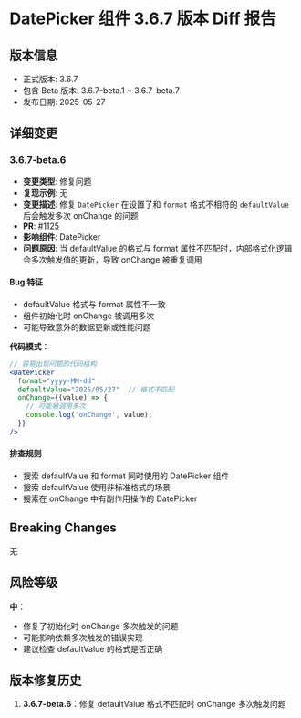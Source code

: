 # DatePicker 组件 3.6.7 版本 Diff 报告

## 版本信息
- 正式版本: 3.6.7
- 包含 Beta 版本: 3.6.7-beta.1 ~ 3.6.7-beta.7
- 发布日期: 2025-05-27

## 详细变更

### 3.6.7-beta.6
- **变更类型**: 修复问题
- **复现示例**: 无
- **变更描述**: 修复 `DatePicker` 在设置了和 `format` 格式不相符的 `defaultValue` 后会触发多次 onChange 的问题
- **PR**: [#1125](https://github.com/sheinsight/shineout-next/pull/1125)
- **影响组件**: DatePicker
- **问题原因**: 当 defaultValue 的格式与 format 属性不匹配时，内部格式化逻辑会多次触发值的更新，导致 onChange 被重复调用

#### Bug 特征
- defaultValue 格式与 format 属性不一致
- 组件初始化时 onChange 被调用多次
- 可能导致意外的数据更新或性能问题

**代码模式**：
```jsx
// 容易出现问题的代码结构
<DatePicker
  format="yyyy-MM-dd"
  defaultValue="2025/05/27"  // 格式不匹配
  onChange={(value) => {
    // 可能被调用多次
    console.log('onChange', value);
  }}
/>
```

#### 排查规则
- 搜索 defaultValue 和 format 同时使用的 DatePicker 组件
- 搜索 defaultValue 使用非标准格式的场景
- 搜索在 onChange 中有副作用操作的 DatePicker

## Breaking Changes

无

## 风险等级

**中**：
- 修复了初始化时 onChange 多次触发的问题
- 可能影响依赖多次触发的错误实现
- 建议检查 defaultValue 的格式是否正确

## 版本修复历史

1. **3.6.7-beta.6**：修复 defaultValue 格式不匹配时 onChange 多次触发问题